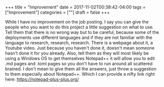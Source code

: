 +++
title = "Improvement"
date = 2017-11-02T00:38:42-04:00
tags = ["Improvement"]
categories = [""]
draft = false
+++

While I have no improvement on the job posting. I say you can give the people who you want to do this project a
little suggestion on what to use. Tell them that there is no wrong way but to be careful, because some of the
deployments use different languages and if they are not familiar with the language to research, research, research.
There is a webpage about it, a Youtube video. Just because you haven't done it, doesn't mean someone hasn't done it
for you already. Also, tell them as they will most likely be using a Windows OS to get themselves Notepad++
it will allow you to edit .md pages and .toml pages so you don't have to run around all scattered brained. I don't
mean to give them all the answers, just throw a suggestion to them especially about Notepad++. Which I can provide
a nifty link right here: https://notepad-plus-plus.org/